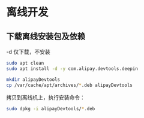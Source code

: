 # 离线开发

## 下载离线安装包及依赖

-d 仅下载，不安装

```bash
sudo apt clean
sudo apt install -d -y com.alipay.devtools.deepin

mkdir alipayDevtools
cp /var/cache/apt/archives/*.deb alipayDevtools
```

拷贝到离线机上，执行安装命令：

```bash
sudo dpkg -i alipayDevtools/*.deb
```